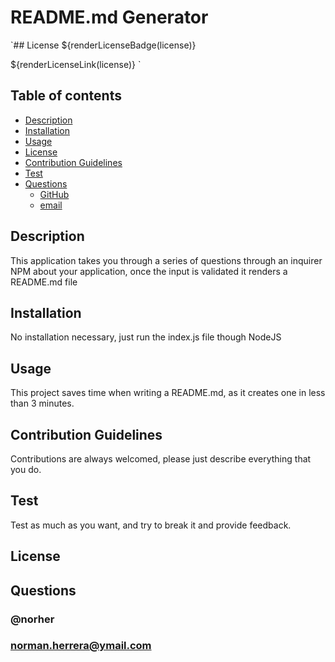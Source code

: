 # README.md Generator
 `## License
  ${renderLicenseBadge(license)}
  
  ${renderLicenseLink(license)} 
    `

  ## Table of contents
  - [Description](#description)
  - [Installation](#installation)
  - [Usage](#usage)
  - [License](#license)
  - [Contribution Guidelines](#contribution-guidelines)
  - [Test](#test)
  - [Questions](#questions)
    - [GitHub](#github)
    - [email](#email)

  ## Description 
  This application takes you through a series of questions through an inquirer NPM about your application, once the input is validated it renders a README.md file

  ## Installation
  No installation necessary, just run the index.js file though NodeJS

  ## Usage
  This project saves time when writing a README.md, as it creates one in less than 3 minutes.

  ## Contribution Guidelines
  Contributions are always welcomed, please just describe everything that you do.

  ## Test
  Test as much as you want, and try to break it and provide feedback.

  ## License
  

  ## Questions
  ### @norher
  ### norman.herrera@ymail.com
